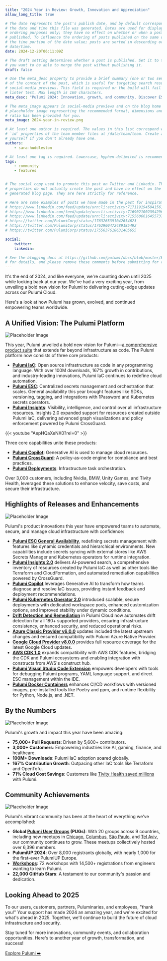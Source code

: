 ```yaml
---
title: "2024 Year in Review: Growth, Innovation and Appreciation"
allow_long_title: true

# The date represents the post's publish date, and by default corresponds with
# the date and time this file was generated. Dates are used for display and
# ordering purposes only; they have no effect on whether or when a post is
# published. To influence the ordering of posts published on the same date, use
# the time portion of the date value; posts are sorted in descending order by
# date/time.
date: 2024-12-20T06:11:09Z

# The draft setting determines whether a post is published. Set it to true if
# you want to be able to merge the post without publishing it.
draft: false

# Use the meta_desc property to provide a brief summary (one or two sentences)
# of the content of the post, which is useful for targeting search results or
# social-media previews. This field is required or the build will fail the
# linter test. Max length is 160 characters.
meta_desc: "Pulumi 2024: Innovation, growth, and community. Discover ESC, Insights 2.0, Copilot, Kubernetes Operator, Drift Detection, and more from a transformative year!"

# The meta_image appears in social-media previews and on the blog home page. A
# placeholder image representing the recommended format, dimensions and aspect
# ratio has been provided for you.
meta_image: 2024-year-in-review.png

# At least one author is required. The values in this list correspond with the
# `id` properties of the team member files at /data/team/team. Create a file for
# yourself if you don't already have one.
authors:
    - sara-huddleston

# At least one tag is required. Lowercase, hyphen-delimited is recommended.
tags:
    - community
    - features


# The social copy used to promote this post on Twitter and Linkedin. These
# properties do not actually create the post and have no effect on the
# generated blog page. They are here strictly for reference.

# Here are some examples of posts we have made in the past for inspiration:
# https://www.linkedin.com/feed/update/urn:li:activity:7171191945841561601
# https://www.linkedin.com/feed/update/urn:li:activity:7169021002394296320
# https://www.linkedin.com/feed/update/urn:li:activity:7155606616455737345
# https://twitter.com/PulumiCorp/status/1763265391042654623
# https://twitter.com/PulumiCorp/status/1762900472489185492
# https://twitter.com/PulumiCorp/status/1755637618631405655

social:
    twitter:
    linkedin:

# See the blogging docs at https://github.com/pulumi/docs/blob/master/BLOGGING.md
# for details, and please remove these comments before submitting for review.
---
```


It's the end of 2024, and like everyone, we're counting down until 2025 while looking back at our year. We've had a very exciting year, from unveiling a bold new vision for Pulumi to delivering cutting-edge updates across our Pulumi Cloud.

Here's a look at how Pulumi has grown, evolved, and continued empowering teams worldwide.

<!--more-->

## A Unified Vision: The Pulumi Platform

![Placeholder Image](pulumi-platform-vision.png)

This year, Pulumi unveiled a bold new vision for Pulumi—[a comprehensive product suite](https://www.pulumi.com/blog/pulumi-up-2024/) that extends far beyond infrastructure as code. The Pulumi platform now consists of three core products:

- **[Pulumi IaC](https://www.pulumi.com/docs/iac/)**: Open source infrastructure as code in any programming language. With over 100M downloads, 167% growth in contributions, and industry-leading innovations, Pulumi IaC continues to redefine cloud automation.
- **[Pulumi ESC](https://www.pulumi.com/docs/esc/)**: Centralized secrets management and orchestration that scales. General availability this year brought features like SDKs, versioning, tagging, and integrations with 1Password and Kubernetes secrets operators.
- **[Pulumi Insights](https://www.pulumi.com/docs/pulumi-cloud/insights/)**: Visibility, intelligence, and control over all infrastructure resources. Insights 2.0 expanded support for resources created outside Pulumi IaC, delivering advanced graph visualizations and policy enforcement powered by Pulumi CrossGuard.

{{< youtube "AepHQaXeNX0?rel=0" >}}

Three core capabilities unite these products:

- **[Pulumi Copilot](https://www.pulumi.com/docs/pulumi-cloud/copilot/)**: Generative AI is used to manage cloud resources.
- **[Pulumi CrossGuard](https://www.pulumi.com/docs/iac/using-pulumi/crossguard/)**: A policy-as-code engine for compliance and best practices.
- **[Pulumi Deployments](https://www.pulumi.com/docs/pulumi-cloud/deployments/)**: Infrastructure task orchestration.

Over 3,000 customers, including Nvidia, BMW, Unity Games, and Tivity Health, leveraged these solutions to enhance velocity, save costs, and secure their infrastructure.

## Highlights of Releases and Enhancements 

![Placeholder Image](any-language-any-cloud.png)

Pulumi's product innovations this year have empowered teams to automate, secure, and manage cloud infrastructure with confidence:

- **[Pulumi ESC General Availability](https://www.pulumi.com/blog/pulumi-esc-ga/)**, redefining secrets management with features like dynamic credentials and hierarchical environments. New capabilities include secrets syncing with external stores like AWS Secrets Manager and Kubernetes operators for runtime integration.
- **[Pulumi Insights 2.0](https://www.pulumi.com/blog/pulumi-insights-2/)** delivers AI-powered search, a comprehensive inventory of resources created by Pulumi IaC as well as other tools like Terraform and CloudFormation, and automated remediation capabilities powered by CrossGuard.
- **[Pulumi Copilot](https://www.pulumi.com/product/copilot/)** leverages Generative AI to transform how teams diagnose and resolve IaC issues, providing instant feedback and deployment recommendations.
- **[Pulumi Kubernetes Operator 2.0](https://www.pulumi.com/blog/pulumi-kubernetes-operator-2-0/)** introduced scalable, secure deployments with dedicated workspace pods, enhanced customization options, and improved stability under dynamic conditions.
- **[Drift Detection and Remediation](https://www.pulumi.com/blog/drift-detection/)** in Pulumi Cloud now automates drift detection for all 180+ supported providers, ensuring infrastructure consistency, enhanced security, and reduced operational risks.
- **[Azure Classic Provider v6.0.0](https://www.pulumi.com/blog/azure-v6-release/)** updates included the latest upstream changes and ensured compatibility with Pulumi Azure Native Provider.
- **[Google Cloud Provider v8.0.0](https://www.pulumi.com/blog/gcp-v8-release/)** provides full resource coverage for the latest Google Cloud updates.
- **[AWS CDK 1.0](https://www.pulumi.com/blog/aws-cdk-on-pulumi-1.0/)** expands compatibility with AWS CDK features, bridging the CDK and Pulumi ecosystems and enabling integration with constructs from AWS's construct hub.
- **[Pulumi Visual Studio Code Extension](https://www.pulumi.com/blog/pulumi-vscode-extension/)** empowers developers with tools for debugging Pulumi programs, YAML language support, and direct ESC management within the IDE.
- **[Pulumi Docker Containers](https://www.pulumi.com/blog/docker-containers/)** enhances CI/CD workflows with versioned images, pre-installed tools like Poetry and ppm, and runtime flexibility for Python, Node.js, and .NET.

## By the Numbers

![Placeholder Image](3000-customers.png)

Pulumi's growth and impact this year have been amazing:

- **75,000+ Pull Requests**: Driven by 5,600+ contributors.
- **3,000+ Customers**: Empowering industries like AI, gaming, finance, and healthcare.
- **100M+ Downloads**: Pulumi IaC adoption soared globally.
- **167% Contribution Growth**: Outpacing other IaC tools like Terraform and OpenTofu.
- **71% Cloud Cost Savings**: Customers like [Tivity Health saved millions](https://www.pulumi.com/blog/devsecops-strategy-security-automation-tivity-health/) with Pulumi.

## Community Achievements

![Placeholder Image](community-highlights.png)

Pulumi's vibrant community has been at the heart of everything we've accomplished:

- **Global [Pulumi User Groups](https://www.meetup.com/pro/pugs/) (PUGs)**: With 20 groups across 9 countries, including new meetups in [Chicago](https://www.meetup.com/chicago-pulumi-user-group/), [Columbus](https://www.meetup.com/columbus-pulumi-user-group), [São Paulo](https://www.meetup.com/sao-paulo-pulumi-user-group), and [Tel Aviv](https://www.meetup.com/tel-aviv-pulumi-user-group), our community continues to grow. These meetups collectively hosted over 6,396 members.
- **PulumiUP 2024**: Over 8,000 registrants globally, with nearly 1,000 for the first-ever PulumiUP Europe.
- **[Workshops](https://www.pulumi.com/resources/#upcoming)**: 72 workshops with 14,500+ registrations from engineers wanting to learn Pulumi.
- **22,000 GitHub Stars**: A testament to our community's passion and dedication.

## Looking Ahead to 2025

To our users, customers, partners, Puluminaries, and employees, "thank you!" Your support has made 2024 an amazing year, and we're excited for what's ahead in 2025. Together, we'll continue to build the future of cloud infrastructure and security.

Stay tuned for more innovations, community events, and collaboration opportunities. Here's to another year of growth, transformation, and success!

[Explore Pulumi ➡️](https://www.pulumi.com/docs/)
